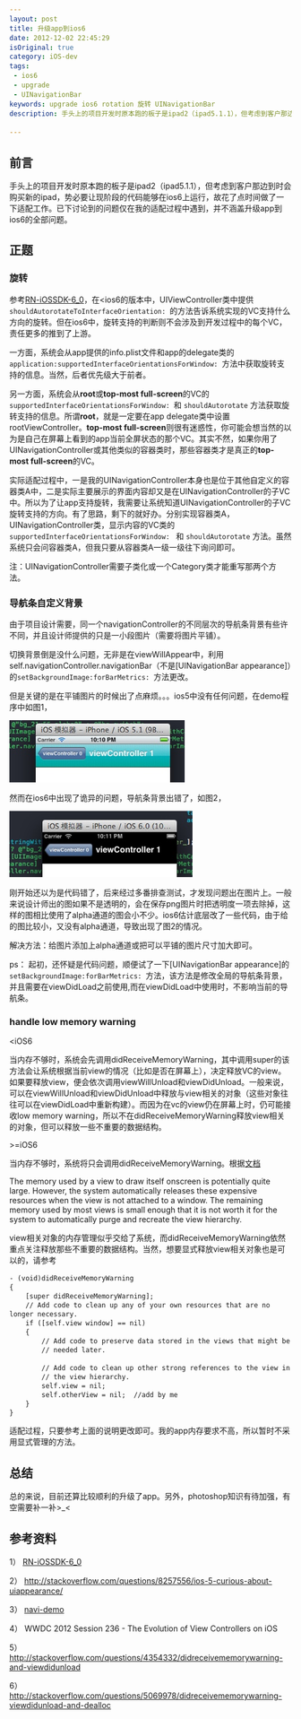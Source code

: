 ```yaml
---
layout: post
title: 升级app到ios6
date: 2012-12-02 22:45:29
isOriginal: true
category: iOS-dev
tags:
 - ios6
 - upgrade
 - UINavigationBar
keywords: upgrade ios6 rotation 旋转 UINavigationBar
description: 手头上的项目开发时原本跑的板子是ipad2（ipad5.1.1），但考虑到客户那边到时会购买新的ipad，势必要让现阶段的代码能够在ios6上运行，故花了点时间做了一下适配工作。已下讨论到的问题仅在我的适配过程中遇到，并不涵盖升级app到ios6的全部问题。

---
```


## 前言

手头上的项目开发时原本跑的板子是ipad2（ipad5.1.1），但考虑到客户那边到时会购买新的ipad，势必要让现阶段的代码能够在ios6上运行，故花了点时间做了一下适配工作。已下讨论到的问题仅在我的适配过程中遇到，并不涵盖升级app到ios6的全部问题。

## 正题

### 旋转

参考[RN-iOSSDK-6_0][1]，在<ios6的版本中，UIViewController类中提供`shouldAutorotateToInterfaceOrientation: `的方法告诉系统实现的VC支持什么方向的旋转。但在ios6中，旋转支持的判断则不会涉及到开发过程中的每个VC，责任更多的推到了上游。

一方面，系统会从app提供的info.plist文件和app的delegate类的`application:supportedInterfaceOrientationsForWindow: `方法中获取旋转支持的信息。当然，后者优先级大于前者。

另一方面，系统会从**root**或**top-most full-screen**的VC的`supportedInterfaceOrientationsForWindow: `和 `shouldAutorotate` 方法获取旋转支持的信息。所谓**root**，就是一定要在app delegate类中设置rootViewController。**top-most full-screen**则很有迷惑性，你可能会想当然的以为是自己在屏幕上看到的app当前全屏状态的那个VC。其实不然，如果你用了UINavigationController或其他类似的容器类时，那些容器类才是真正的**top-most full-screen**的VC。

实际适配过程中，一是我的UINavigationController本身也是位于其他自定义的容器类A中，二是实际主要展示的界面内容却又是在UINavigationController的子VC中。所以为了让app支持旋转，我需要让系统知道UINavigationController的子VC旋转支持的方向。有了思路，剩下的就好办。分别实现容器类A，UINavigationController类，显示内容的VC类的`supportedInterfaceOrientationsForWindow: ` 和 `shouldAutorotate` 方法。虽然系统只会问容器类A，但我只要从容器类A一级一级往下询问即可。

注：UINavigationController需要子类化或一个Category类才能重写那两个方法。

### 导航条自定义背景

由于项目设计需要，同一个navigationController的不同层次的导航条背景有些许不同，并且设计师提供的只是一小段图片（需要将图片平铺）。

切换背景倒是没什么问题，无非是在viewWillAppear中，利用self.navigationController.navigationBar（不是[UINavigationBar appearance]）的`setBackgroundImage:forBarMetrics: `方法更改。

但是关键的是在平铺图片的时候出了点麻烦。。。ios5中没有任何问题，在demo程序中如图1，

![alt normal](/images/upgrade-to-ios6/2.1.png "正常情况")

然而在ios6中出现了诡异的问题，导航条背景出错了，如图2，

![alt weird](/images/upgrade-to-ios6/2.2.png "诡异情况")

刚开始还以为是代码错了，后来经过多番排查测试，才发现问题出在图片上。一般来说设计师出的图如果不是透明的，会在保存png图片时把透明度一项去除掉，这样的图相比使用了alpha通道的图会小不少。ios6估计底层改了一些代码，由于给的图比较小，又没有alpha通道，导致出现了图2的情况。

解决方法：给图片添加上alpha通道或把可以平铺的图片尺寸加大即可。

ps：
起初，还怀疑是代码问题，顺便试了一下[UINavigationBar appearance]的`setBackgroundImage:forBarMetrics: `方法，该方法是修改全局的导航条背景，并且需要在viewDidLoad之前使用,而在viewDidLoad中使用时，不影响当前的导航条。 

### handle low memory warning

<iOS6

当内存不够时，系统会先调用didReceiveMemoryWarning，其中调用super的该方法会让系统根据当前view的情况（比如是否在屏幕上），决定释放VC的view。如果要释放view，便会依次调用viewWillUnload和viewDidUnload。一般来说，可以在viewWillUnload和viewDidUnload中释放与view相关的对象（这些对象往往可以在viewDidLoad中重新构建）。而因为在vc的view仍在屏幕上时，仍可能接收low memory warning，所以不在didReceiveMemoryWarning释放view相关的对象，但可以释放一些不重要的数据结构。

\>=iOS6

当内存不够时，系统将只会调用didReceiveMemoryWarning。根据[文档][2]
>
The memory used by a view to draw itself onscreen is potentially quite large. However, the system automatically releases these expensive resources when the view is not attached to a window. The remaining memory used by most views is small enough that it is not worth it for the system to automatically purge and recreate the view hierarchy.

view相关对象的内存管理似乎交给了系统，而didReceiveMemoryWarning依然重点关注释放那些不重要的数据结构。当然，想要显式释放view相关对象也是可以的，请参考

```objc
- (void)didReceiveMemoryWarning
{
    [super didReceiveMemoryWarning];
    // Add code to clean up any of your own resources that are no longer necessary.
    if ([self.view window] == nil)
    {
        // Add code to preserve data stored in the views that might be
        // needed later.
 
        // Add code to clean up other strong references to the view in
        // the view hierarchy.
        self.view = nil;
        self.otherView = nil;  //add by me
    }
}
```
					
适配过程，只要参考上面的说明更改即可。我的app内存要求不高，所以暂时不采用显式管理的方法。

## 总结
	
总的来说，目前还算比较顺利的升级了app。另外，photoshop知识有待加强，有空需要补一补>_<

## 参考资料

1） [RN-iOSSDK-6_0][1] 

2） <http://stackoverflow.com/questions/8257556/ios-5-curious-about-uiappearance/>

3） [navi-demo](http://pan.baidu.com/share/link?shareid=154803&uk=1678482707/ "navi-demo")

4） WWDC 2012 Session 236 - The Evolution of View Controllers on iOS

5） <http://stackoverflow.com/questions/4354332/didreceivememorywarning-and-viewdidunload>

6） <http://stackoverflow.com/questions/5069978/didreceivememorywarning-viewdidunload-and-dealloc>


[1]: https://developer.apple.com/library/ios/#releasenotes/General/RN-iOSSDK-6_0/_index.html    "RN-iOSSDK-6_0"

[2]: http://developer.apple.com/library/ios/#featuredarticles/ViewControllerPGforiPhoneOS/ViewLoadingandUnloading/ViewLoadingandUnloading.html#//apple_ref/doc/uid/TP40007457-CH10-SW1
    "view controller programming guide for iOS"
